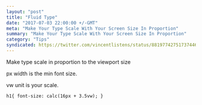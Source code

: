 ```yaml
---
layout: "post"
title: "Fluid Type"
date: "2017-07-03 22:00:00 +/-GMT"
meta: "Make Your Type Scale With Your Screen Size In Proportion"
summary: "Make Your Type Scale With Your Screen Size In Proportion"
category: "Tips"
syndicated: https://twitter.com/vincentlistens/status/881977427517374464
---
```


Make type scale in proportion to the viewport size

px width is the min font size.

vw unit is your scale.

```
h1{ font-size: calc(16px + 3.5vw); }
```
